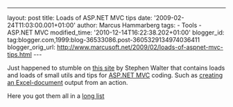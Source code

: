 ---
layout: post
title: Loads of ASP.NET MVC tips date: '2009-02-24T11:03:00.001+01:00'
author: Marcus Hammarberg
tags: -
Tools - ASP.NET MVC modified_time: '2010-12-14T16:22:38.202+01:00'
blogger_id: tag:blogger.com,1999:blog-36533086.post-3605329134974036411
blogger_orig_url: http://www.marcusoft.net/2009/02/loads-of-aspnet-mvc-tips.html ---

Just happened to stumble on
<a href="http://stephenwalther.com" target="_blank">this site</a> by
Stephen Walter that contains loads and loads of small utils and tips for
<a href="http://www.asp.net/mvc/" target="_blank">ASP.NET MVC</a>
coding. Such as <a
href="http://stephenwalther.com/blog/archive/2008/06/16/asp-net-mvc-tip-2-create-a-custom-action-result-that-returns-microsoft-excel-documents.aspx"
target="_blank">creating an Excel-document</a> output from an action.

Here you got them all in a
<a href="http://stephenwalther.com/blog/category/10.aspx?Show=All"
target="_blank">long list</a>
